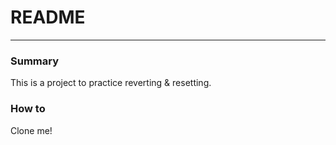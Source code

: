 # README

---

### Summary

This is a project to practice reverting & resetting. 

### How to

Clone me!
